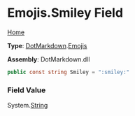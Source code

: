 # Emojis\.Smiley Field

[Home](../../../README.md)

**Type**: [DotMarkdown](../../README.md)\.[Emojis](../README.md)

**Assembly**: DotMarkdown\.dll

```csharp
public const string Smiley = ":smiley:"
```

### Field Value

System\.[String](https://docs.microsoft.com/en-us/dotnet/api/system.string)
